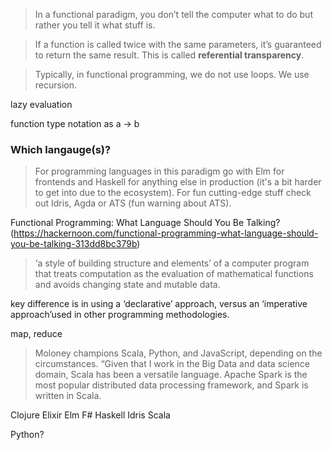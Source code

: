 

>In a functional paradigm, you don’t tell the computer what to do but rather you tell it what stuff is.


>If a function is called twice with the same parameters, it’s guaranteed to return the same result. This is called **referential transparency**.

>Typically, in functional programming, we do not use loops. We use recursion.

lazy evaluation

function type notation as a -> b

### Which langauge(s)?

>For programming languages in this paradigm go with Elm for frontends and Haskell for anything else in production (it's a bit harder to get into due to the ecosystem). For fun cutting-edge stuff check out Idris, Agda or ATS (fun warning about ATS).



Functional Programming: What Language Should You Be Talking? (https://hackernoon.com/functional-programming-what-language-should-you-be-talking-313dd8bc379b)


>‘a style of building structure and elements’ of a computer program that treats computation as the evaluation of mathematical functions and avoids changing state and mutable data.

key difference is in using a ‘declarative’ approach, versus an ‘imperative approach’used in other programming methodologies. 

map, reduce

>Moloney champions Scala, Python, and JavaScript, depending on the circumstances. “Given that I work in the Big Data and data science domain, Scala has been a versatile language. Apache Spark is the most popular distributed data processing framework, and Spark is written in Scala.

Clojure
Elixir
Elm
F#
Haskell
Idris
Scala

Python?
